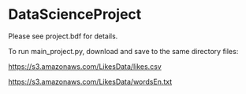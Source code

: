 DataScienceProject
==================

Please see project.bdf for details.

To run main_project.py, download and save to the same directory files: 

https://s3.amazonaws.com/LikesData/likes.csv

https://s3.amazonaws.com/LikesData/wordsEn.txt